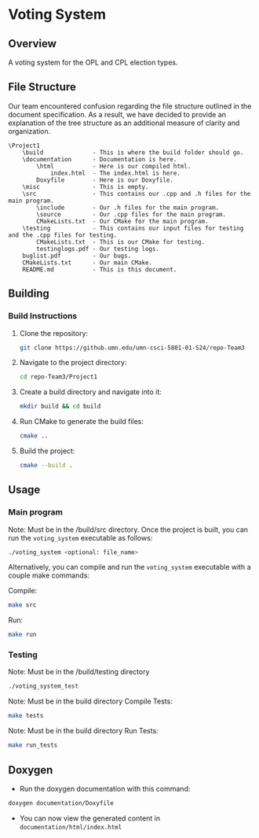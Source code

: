 # Voting System

## Overview

A voting system for the OPL and CPL election types.

## File Structure

Our team encountered confusion regarding the file structure outlined in the document specification. As a result, we have decided to provide an explanation of the tree structure as an additional measure of clarity and organization.
```
\Project1
    \build              - This is where the build folder should go.
    \documentation      - Documentation is here.
        \html           - Here is our compiled html.
            index.html  - The index.html is here.
        Doxyfile        - Here is our Doxyfile.
    \misc               - This is empty.
    \src                - This contains our .cpp and .h files for the main program.
        \include        - Our .h files for the main program.
        \source         - Our .cpp files for the main program.
        CMakeLists.txt  - Our CMake for the main program.
    \testing            - This contains our input files for testing and the .cpp files for testing.
        CMakeLists.txt  - This is our CMake for testing.
        testinglogs.pdf - Our testing logs.
    buglist.pdf         - Our bugs.
    CMakeLists.txt      - Our main CMake.
    README.md           - This is this document.
```

## Building
### Build Instructions

1. Clone the repository:

    ```bash
    git clone https://github.umn.edu/umn-csci-5801-01-S24/repo-Team3
    ```

2. Navigate to the project directory:

    ```bash
    cd repo-Team3/Project1
    ```

3. Create a build directory and navigate into it:

    ```bash
    mkdir build && cd build
    ```

4. Run CMake to generate the build files:

    ```bash
    cmake ..
    ```

5. Build the project:

    ```bash
    cmake --build .
    ```

## Usage

### Main program

Note: Must be in the /build/src directory.
Once the project is built, you can run the ```voting_system``` executable as follows:

```bash
./voting_system <optional: file_name>
```

Alternatively, you can compile and run the ```voting_system``` executable with a couple make commands:

Compile:
```bash
make src
```

Run:
```bash
make run
```

### Testing 
Note: Must be in the /build/testing directory
```bash
./voting_system_test
```
Note: Must be in the build directory
Compile Tests:
```bash
make tests
```
Note: Must be in the build directory
Run Tests:
```bash
make run_tests
```

## Doxygen

- Run the doxygen documentation with this command:

```bash
doxygen documentation/Doxyfile
```

- You can now view the generated content in ```documentation/html/index.html```
